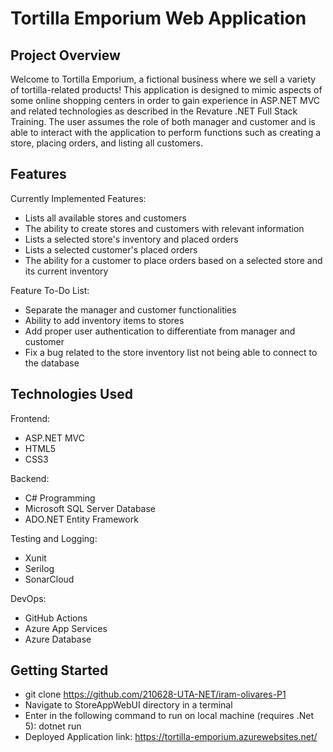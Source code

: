 # Tortilla Emporium Web Application

## Project Overview
Welcome to Tortilla Emporium, a fictional business where we sell a variety of tortilla-related products! 
This application is designed to mimic aspects of some online shopping centers in order to gain experience in ASP.NET MVC and related technologies as described in the Revature .NET Full Stack Training. 
The user assumes the role of both manager and customer and is able to interact with the application to perform functions such as creating a store, placing orders, and listing all customers. 

## Features
Currently Implemented Features:
* Lists all available stores and customers
* The ability to create stores and customers with relevant information
* Lists a selected store's inventory and placed orders
* Lists a selected customer's placed orders
* The ability for a customer to place orders based on a selected store and its current inventory

Feature To-Do List:
* Separate the manager and customer functionalities
* Ability to add inventory items to stores
* Add proper user authentication to differentiate from manager and customer
* Fix a bug related to the store inventory list not being able to connect to the database

## Technologies Used
Frontend:
* ASP.NET MVC
* HTML5
* CSS3

Backend:
* C# Programming
* Microsoft SQL Server Database
* ADO.NET Entity Framework

Testing and Logging:
* Xunit
* Serilog
* SonarCloud

DevOps:
* GitHub Actions
* Azure App Services
* Azure Database

## Getting Started
* git clone https://github.com/210628-UTA-NET/iram-olivares-P1
* Navigate to StoreAppWebUI directory in a terminal
* Enter in the following command to run on local machine (requires .Net 5): dotnet run
* Deployed Application link: https://tortilla-emporium.azurewebsites.net/
